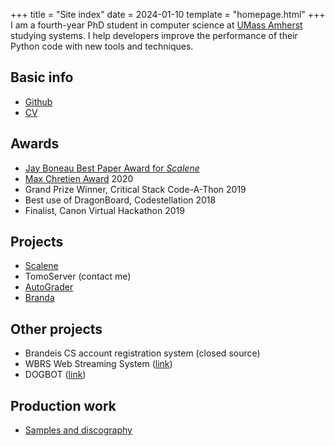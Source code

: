 +++
title = "Site index"
date = 2024-01-10
template = "homepage.html"
+++
I am a fourth-year PhD student in computer science at [UMass Amherst](https://www.cics.umass.edu/) studying systems. I help developers improve the performance of their Python code with new tools and techniques.
## Basic info
- [Github](https://github.com/sternj)
- [CV](resume/cv.pdf)
## Awards
- [Jay Boneau Best Paper Award for _Scalene_](https://www.usenix.org/conference/osdi23/presentation/berger)
- [Max Chretien Award](https://www.brandeis.edu/computer-science/undergraduate/maxchretien_winners.html) 2020
- Grand Prize Winner, Critical Stack Code-A-Thon 2019
- Best use of DragonBoard, Codestellation 2018
- Finalist, Canon Virtual Hackathon 2019

## Projects
- [Scalene](https://github.com/plasma-umass/scalene)
- TomoServer (contact me)
- [AutoGrader](@/autograder/index.md)
- [Branda](@/branda/index.md)

## Other projects
- Brandeis CS account registration system (closed source)
- WBRS Web Streaming System ([link](http://wbrs.org/web-player))
- DOGBOT ([link](https://github.com/sternj/dogbot))

## Production work
- [Samples and discography](@/production/index.md)
